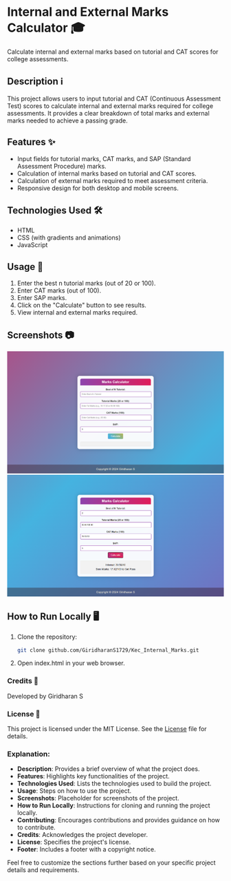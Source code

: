 # Internal and External Marks Calculator 🎓

Calculate internal and external marks based on tutorial and CAT scores for college assessments.

## Description ℹ️

This project allows users to input tutorial and CAT (Continuous Assessment Test) scores to calculate internal and external marks required for college assessments. It provides a clear breakdown of total marks and external marks needed to achieve a passing grade.

## Features ✨

- Input fields for tutorial marks, CAT marks, and SAP (Standard Assessment Procedure) marks.
- Calculation of internal marks based on tutorial and CAT scores.
- Calculation of external marks required to meet assessment criteria.
- Responsive design for both desktop and mobile screens.

## Technologies Used 🛠️

- HTML
- CSS (with gradients and animations)
- JavaScript

## Usage 🚀

1. Enter the best n tutorial marks (out of 20 or 100).
2. Enter CAT marks (out of 100).
3. Enter SAP marks.
4. Click on the "Calculate" button to see results.
5. View internal and external marks required.

## Screenshots 📷

![Screenshot 1](./assets/Screenshots/input.png)
![Screenshot 2](./assets/Screenshots/output.png)

## How to Run Locally 🖥️

1. Clone the repository:
   ```bash
   git clone github.com/GiridharanS1729/Kec_Internal_Marks.git
2. Open index.html in your web browser.

### Credits 🌟
Developed by Giridharan S
### License 📝
  This project is licensed under the MIT License. See the [License](LICENSE) file for details.



### Explanation:
- **Description**: Provides a brief overview of what the project does.
- **Features**: Highlights key functionalities of the project.
- **Technologies Used**: Lists the technologies used to build the project.
- **Usage**: Steps on how to use the project.
- **Screenshots**: Placeholder for screenshots of the project.
- **How to Run Locally**: Instructions for cloning and running the project locally.
- **Contributing**: Encourages contributions and provides guidance on how to contribute.
- **Credits**: Acknowledges the project developer.
- **License**: Specifies the project's license.
- **Footer**: Includes a footer with a copyright notice.

Feel free to customize the sections further based on your specific project details and requirements.
